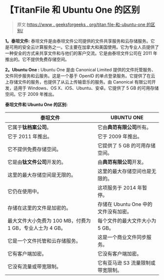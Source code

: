 # 【TitanFile 和 Ubuntu One 的区别

> 原文:[https://www . geeksforgeeks . org/titan file-和-ubuntu-one 的区别/](https://www.geeksforgeeks.org/difference-between-titanfile-and-ubuntu-one/)

**1。泰坦文件:**
泰坦文件是由泰坦文件公司提供的文件共享服务和云存储服务。它是可用的安全云计算服务之一。它主要在加拿大和美国使用。它为专业人员提供了一种安全的方式来共享文件和与他们的客户交流。它是由泰坦文件公司在 2011 年推出的。它不提供免费存储空间。

**2。Ubuntu One :**
Ubuntu One 是由 Canonical Limited 提供的文件托管服务、文件同步服务和云服务。这是一个基于 OpenID 的单点登录服务。它提供了在云上存储文件的服务，也提供了从云上传输音乐的服务。由 Canonical 有限公司开发，适用于 Windows、OS X、iOS、Ubuntu、安卓。它提供了 5 GB 的可用存储空间。它于 2009 年推出。

**泰坦文件和 Ubuntu One 的区别:**

<center>

| 泰坦文件 | UBUNTU ONE |
| --- | --- |
| 它属于**钛档案公司**。 | 它由**典范有限公司**所有。 |
| 它于 2011 年推出。 | 它于 2009 年推出。 |
| 它不提供免费存储空间。 | 它提供了 5 GB 的可用存储空间。 |
| 它是由**钛文件公司**开发的。 | 由**典范有限公司**开发。 |
| 这里的最大存储空间是无限的。 | 这里的最大存储空间也是无限的。 |
| 它仍在使用中。 | 这项服务于 2014 年暂停。 |
| 存储在这里的文件是加密的。 | 存储在 Ubuntu One 中的文件没有加密。 |
| 最大文件大小免费为 100 MB，付费为 1 GB，专业人士为 4 GB。 | 每个文件的最大文件大小为 5 GB。 |
| 它是一个文件托管和云存储服务。 | 这是一个商业文件同步服务。 |
| 它有客户端加密。 | 它没有客户端加密。 |
| 它没有流量或带宽限制。 | 它有亚马逊 S3 流量限制或带宽限制。 |

</center>